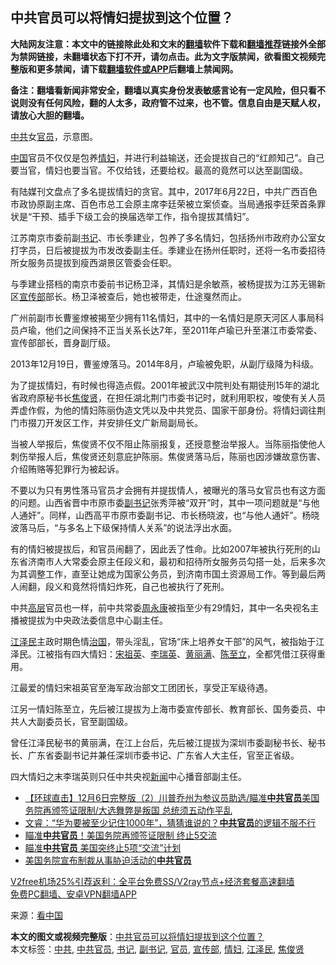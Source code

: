  <h2>中共官员可以将情妇提拔到这个位置？</h2> <p class="notice"><b>大陆网友注意：本文中的链接除此处和文末的<a href="https://github.com/bannedbook/fanqiang" >翻墙</a>软件下载和<a href="https://github.com/killgcd/justmysocks/blob/master/README.md">翻墙推荐</a>链接外全部为禁网链接，未翻墙状态下打不开，请勿点击。此为文字版禁闻，欲看图文视频完整版和更多禁闻，请下载<a href="https://github.com/bannedbook/fanqiang">翻墙软件或APP</a>后翻墙上禁闻网。</p><p>备注：翻墙看新闻非常安全，翻墙以真实身份发表敏感言论有一定风险，但只看不说则没有任何风险，翻的人太多，政府管不过来，也不管。信息自由是天赋人权，请放心大胆的翻墙。</b></p>  <div class="entry"> <p id="conimg"><a href="https://www.bannedbook.org/bnews/tag/%e4%b8%ad%e5%85%b1/" class="st_tag internal_tag" rel="tag" title="标签 中共 下的日志">中共</a>女<a href="https://www.bannedbook.org/bnews/tag/%E5%AE%98%E5%91%98/" class="st_tag internal_tag" rel="tag" title="标签 官员 下的日志">官员</a>，示意图。</p> <p><span class='wp_keywordlink_affiliate'><a href="https://www.bannedbook.org/" title="中国" target="_blank">中国</a></span>官员不仅仅是包养<a href="https://www.bannedbook.org/bnews/tag/%e6%83%85%e5%a6%87/" class="st_tag internal_tag" rel="tag" title="标签 情妇 下的日志">情妇</a>，并进行利益输送，还会提拔自己的“红颜知己”。自己要当官，情妇也要当官。不仅给钱，还要给权。最高的竟然可以达至副国级。</p> <p>有陆媒刊文盘点了多名提拔情妇的贪官。其中，2017年6月22日，中共广西百色市政协原副主席、百色市总工会原主席李廷荣被立案侦查。当局通报李廷荣首条罪状是“干预、插手下级工会的换届选举工作，指令提拔其情妇”。</p> <p>江苏南京市委前副<a href="https://www.bannedbook.org/bnews/tag/%e4%b9%a6%e8%ae%b0/" class="st_tag internal_tag" rel="tag" title="标签 书记 下的日志">书记</a>、市长季建业，包养了多名情妇，包括扬州市政府办公室女打字员，日后被提拔为市发改委副主任。季建业在扬州任职时，还将一名市委招待所女服务员提拔到瘦西湖景区管委会任职。</p>  <p>与季建业搭档的南京市委前书记杨卫泽，其情妇是余敏燕，被杨提拔为江苏无锡新区<a href="https://www.bannedbook.org/bnews/tag/%e5%ae%a3%e4%bc%a0%e9%83%a8/" class="st_tag internal_tag" rel="tag" title="标签 宣传部 下的日志">宣传部</a>部长。杨卫泽被查后，她也被带走，仕途戛然而止。</p> <p>广州前副市长曹鉴燎被揭至少拥有11名情妇，其中的一名情妇是原天河区人事局科员卢瑜，他们之间保持不正当关系长达7年，至2011年卢瑜已升至湛江市委常委、宣传部部长，晋身副厅级。</p> <p>2013年12月19日，曹鉴燎落马。2014年8月，卢瑜被免职，从副厅级降为科级。</p> <p>为了提拔情妇，有时候也得造点假。2001年被武汉中院判处有期徒刑15年的湖北省政府原秘书长<a href="https://www.bannedbook.org/bnews/tag/%e7%84%a6%e4%bf%8a%e8%b4%a4/" class="st_tag internal_tag" rel="tag" title="标签 焦俊贤 下的日志">焦俊贤</a>，在担任湖北荆门市委书记时，就利用职权，唆使有关人员弄虚作假，为他的情妇陈丽伪造文凭以及中共党员、国家干部身份。将情妇调往荆门市掇刀开发区工作，并安排任文广新局副局长。</p>  <p>当被人举报后，焦俊贤不仅不阻止陈丽报复，还授意整治举报人。当陈丽指使他人刺伤举报人后，焦俊贤还刻意庇护陈丽。焦俊贤落马后，陈丽也因涉嫌故意伤害、介绍贿赂等犯罪行为被起诉。</p> <p>不要以为只有男性落马官员才会拥有并提拔情人，被曝光的落马女官员也有这方面的问题。山西省晋中市原市委<a href="https://www.bannedbook.org/bnews/tag/%E5%89%AF%E4%B9%A6%E8%AE%B0/" class="st_tag internal_tag" rel="tag" title="标签 副书记 下的日志">副书记</a>张秀萍被“双开”时，其中一项问题就是“与他人通奸”。同样，山西高平市原市委副书记、市长杨晓波，也“与他人通奸”。杨晓波落马后，“与多名上下级保持情人关系”的说法浮出水面。</p> <p>有的情妇被提拔后，和官员闹翻了，因此丢了性命。比如2007年被执行死刑的山东省济南市人大常委会原主任段义和，最初和招待所女服务员勾搭一处，后来多次为其调整工作，直至让她成为国家公务员，到济南市国土资源局工作。等到最后两人闹翻，段义和竟然将情妇炸死，自己也被执行了死刑。</p> <p>中共<span class='wp_keywordlink_affiliate'><a href="https://www.bannedbook.org/bnews/ccpdope/" title="中共高层内幕" target="_blank">高层</a></span>官员也一样，前中共常委<span class='wp_keywordlink'><a href="https://www.bannedbook.org/forum2/topic2891.html" title="《周永康其人》《周永康传》" target="_blank">周永康</a></span>被指至少有29情妇，其中一名央视名主播被提拔为中央政法委信息中心副主任。</p>  <p><a href="https://www.bannedbook.org/bnews/tag/%e6%b1%9f%e6%b3%bd%e6%b0%91/" class="st_tag internal_tag" rel="tag" title="标签 江泽民 下的日志">江泽民</a>主政时期色情<span class='wp_keywordlink'><a href="https://www.bannedbook.org/forum24/topic8925.html" title="《治国大道》" target="_blank">治国</a></span>，带头淫乱，官场“床上培养女干部”的风气，被指始于江泽民。江被指有四大情妇：<span class='wp_keywordlink'><a href="https://www.bannedbook.org/forum2/topic2330.html" title="《国母宋祖英》" target="_blank">宋祖英</a></span>、<span class='wp_keywordlink'><a href="https://www.bannedbook.org/forum2/topic2346.html" title="《江泽民三英传说之李瑞英》" target="_blank">李瑞英</a></span>、<span class='wp_keywordlink'><a href="https://www.bannedbook.org/forum2/topic2338.html" title="《黄丽满和江泽民的那些事》" target="_blank">黄丽满</a></span>、<span class='wp_keywordlink'><a href="https://www.bannedbook.org/forum2/topic2345.html" title="《陈至立：江泽民最铁的女人》" target="_blank">陈至立</a></span>，全都凭借江获得重用。</p> <p>江最爱的情妇宋祖英官至海军政治部文工团团长，享受正军级待遇。</p> <p>江另一情妇陈至立，先后被江提拔为上海市委宣传部长、教育部长、国务委员、中共人大副委员长，官至副国级。</p> <p>曾任江泽民秘书的黄丽满，在江上台后，先后被江提拔为深圳市委副秘书长、秘书长、广东省委副书记并兼任深圳市委书记、广东省人大主任，官至正省级。</p>  <p>四大情妇之末李瑞英则只任中共央视<span class='wp_keywordlink_affiliate'><a href="https://www.bannedbook.org/" title="新闻">新闻</a></span>中心播音部副主任。</p> <ul class='op-related-articles' title='相关阅读'> <li><a href='https://www.bannedbook.org/bnews/bannedvideo/20201207/1443321.html' target='_blank'>【环球直击】12月6日完整版（2）川普乔州为参议员助选/瞄准<b>中共官员</b>美国务院再颁签证限制/大选舞弊是叛国 总统须五动作平乱</a></li> <li><a href='https://www.bannedbook.org/bnews/bannedvideo/20201206/1443127.html' target='_blank'>文睿：“华为要被至少记住1000年”，猜猜谁说的？<b>中共官员</b>的逻辑不服不行</a></li> <li><a href='https://www.bannedbook.org/bnews/bannedvideo/20201206/1442811.html' target='_blank'>瞄准<b>中共官员</b>！美国务院再颁签证限制 终止5交流</a></li> <li><a href='https://www.bannedbook.org/bnews/cbnews/20201205/1442598.html' target='_blank'>瞄准<b>中共官员</b> 美国突终止5项“交流”计划</a></li> <li><a href='https://www.bannedbook.org/bnews/comments/20201205/1442381.html' target='_blank'>美国务院宣布制裁从事胁迫活动的<b>中共官员</b></a></li> </ul> <p class="texttj"> <a href="https://github.com/bannedbook/fanqiang/wiki/V2ray%E6%9C%BA%E5%9C%BA" target="_blank">V2free机场25%引荐返利：全平台免费SS/V2ray节点+经济套餐高速翻墙</a><br/> <a href="https://github.com/bannedbook/fanqiang/wiki/%E7%A6%81%E9%97%BB%E7%BD%91%E5%AE%89%E5%8D%93%E7%BF%BB%E5%A2%99%E6%96%B0%E9%97%BBAPP" target="_blank">免费PC翻墙、安卓VPN翻墙APP</a></p><p> 来源：<span class='wp_keywordlink_affiliate'><a href="https://www.secretchina.com/" title="看中国" target="_blank">看中国</a></span> </p><a name='sharetosocial'></a>       <div><b>本文的图文或视频完整版</b>：<a href='https://www.bannedbook.org/bnews/cnnews/20201208/1443857.html'>中共官员可以将情妇提拔到这个位置？</a></div>  </div><!--END ENTRY--> <div class="postfooter"> <div>本文标签：<a href="https://www.bannedbook.org/bnews/tag/%e4%b8%ad%e5%85%b1/" rel="tag">中共</a>, <a href="https://www.bannedbook.org/bnews/tag/%e4%b8%ad%e5%85%b1%e5%ae%98%e5%91%98/" rel="tag">中共官员</a>, <a href="https://www.bannedbook.org/bnews/tag/%e4%b9%a6%e8%ae%b0/" rel="tag">书记</a>, <a href="https://www.bannedbook.org/bnews/tag/%E5%89%AF%E4%B9%A6%E8%AE%B0/" rel="tag">副书记</a>, <a href="https://www.bannedbook.org/bnews/tag/%E5%AE%98%E5%91%98/" rel="tag">官员</a>, <a href="https://www.bannedbook.org/bnews/tag/%e5%ae%a3%e4%bc%a0%e9%83%a8/" rel="tag">宣传部</a>, <a href="https://www.bannedbook.org/bnews/tag/%e6%83%85%e5%a6%87/" rel="tag">情妇</a>, <a href="https://www.bannedbook.org/bnews/tag/%e6%b1%9f%e6%b3%bd%e6%b0%91/" rel="tag">江泽民</a>, <a href="https://www.bannedbook.org/bnews/tag/%e7%84%a6%e4%bf%8a%e8%b4%a4/" rel="tag">焦俊贤</a></div>  </div><!--END POSTFOOTER--> 